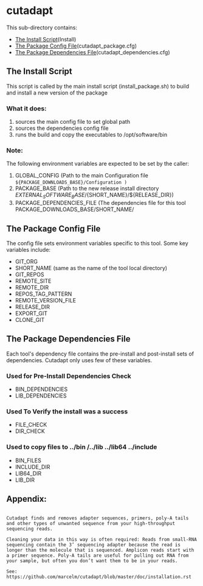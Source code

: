 # cutadapt
 
This sub-directory contains:
 - [The Install Script](#the-install-script)(Install)
 - [The Package Config File](#the-package-config-file)(cutadapt_package.cfg)
 - [The Package Dependencies File](#the-package-dependencies-file)(cutadapt_dependencies.cfg)

## The Install Script
 This script is called by the main install script 
(install_package.sh)  to build and install  a new version of the package 

### What it does:
  1) sources the main config file to set global path
  2) sources the dependencies config file
  3) runs the build and copy the executables to /opt/software/bin

### Note:
The following environment variables are expected to be set by the caller:

 1) GLOBAL_CONFIG  (Path to the main Configuration file
    ``` ${PACKAGE_DOWNLOADS_BASE}/Configuration ) ```
 2) PACKAGE_BASE   (Path to the new release install directory  ${EXTERNAL_SOFTWARE_BASE}/${SHORT_NAME}/${RELEASE_DIR})
 3) PACKAGE_DEPENDENCIES_FILE (The dependencies file for this tool  PACKAGE_DOWNLOADS_BASE/SHORT_NAME/


## The Package Config File 
The config file sets environment variables specific to this tool.
Some key variables include:

  - GIT_ORG
  - SHORT_NAME  (same as the name of the tool local directory)
  - GIT_REPOS
  - REMOTE_SITE
  - REMOTE_DIR
  - REPOS_TAG_PATTERN
  - REMOTE_VERSION_FILE
  - RELEASE_DIR
  - EXPORT_GIT
  - CLONE_GIT
  
## The Package Dependencies File
Each tool's dependency file contains the pre-install and post-install sets of dependencies.
Cutadapt only uses few of these variables.

### Used for Pre-Install Dependencies Check
  - BIN_DEPENDENCIES
  - LIB_DEPENDENCIES

### Used To Verify the install was a success
  - FILE_CHECK
  - DIR_CHECK

### Used to copy files to ../bin /../lib ../lib64 ../include 
  - BIN_FILES
  - INCLUDE_DIR
  - LIB64_DIR
  - LIB_DIR
## Appendix:
```

Cutadapt finds and removes adapter sequences, primers, poly-A tails and other types of unwanted sequence from your high-throughput sequencing reads.

Cleaning your data in this way is often required: Reads from small-RNA sequencing contain the 3’ sequencing adapter because the read is longer than the molecule that is sequenced. Amplicon reads start with a primer sequence. Poly-A tails are useful for pulling out RNA from your sample, but often you don’t want them to be in your reads.

See: https://github.com/marcelm/cutadapt/blob/master/doc/installation.rst
```
